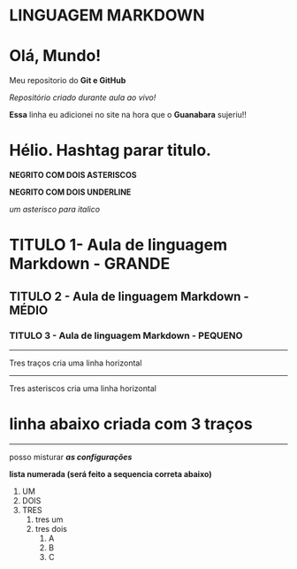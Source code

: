 
# LINGUAGEM MARKDOWN

# Olá, Mundo!
 Meu repositorio do **Git e GitHub**

*Repositório criado durante aula ao vivo!*

__Essa__ linha eu adicionei no site na hora que o **Guanabara** sujeriu!!

# Hélio.  Hashtag parar titulo.

**NEGRITO COM DOIS ASTERISCOS**

__NEGRITO COM DOIS UNDERLINE__

*um asterisco para italico*

# TITULO 1-  Aula de linguagem Markdown - GRANDE

 ## TITULO 2 - Aula de linguagem Markdown - MÉDIO
 
  ### TITULO 3 - Aula de linguagem Markdown - PEQUENO
  
  ---   
  Tres traços cria uma linha horizontal
  
  ***   
  Tres asteriscos cria uma linha horizontal
  
  # linha abaixo criada com 3 traços
  ---
  
  posso misturar __*as configurações*__
  
**lista numerada (será feito a sequencia correta abaixo)**

1. UM
1. DOIS
1. TRES
   1. tres um
   1. tres dois
      1. A
      2. B
      1. C
  
  
